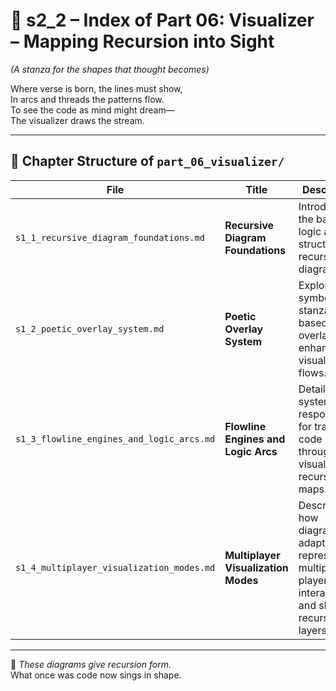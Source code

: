 <!-- Save to: shagi_archives/appendices/appendix_b_core_game_dev_tools/part_01_index/s2_2_index_of_part_06_visualizer.md -->

# 📘 s2_2 – Index of Part 06: Visualizer – Mapping Recursion into Sight  
*(A stanza for the shapes that thought becomes)*

Where verse is born, the lines must show,  
In arcs and threads the patterns flow.  
To see the code as mind might dream—  
The visualizer draws the stream.  

---

## 🧭 Chapter Structure of `part_06_visualizer/`

| File | Title | Description |
|------|-------|-------------|
| `s1_1_recursive_diagram_foundations.md` | **Recursive Diagram Foundations** | Introduces the base logic and structure of recursion diagramming. |
| `s1_2_poetic_overlay_system.md` | **Poetic Overlay System** | Explores how symbolic and stanza-based overlays enhance visualized flows. |
| `s1_3_flowline_engines_and_logic_arcs.md` | **Flowline Engines and Logic Arcs** | Details the systems responsible for tracing code logic through visual recursion maps. |
| `s1_4_multiplayer_visualization_modes.md` | **Multiplayer Visualization Modes** | Describes how diagrams adapt to represent multiple player interactions and shared recursion layers. |

---

📜 *These diagrams give recursion form.*  
What once was code now sings in shape.  
```
